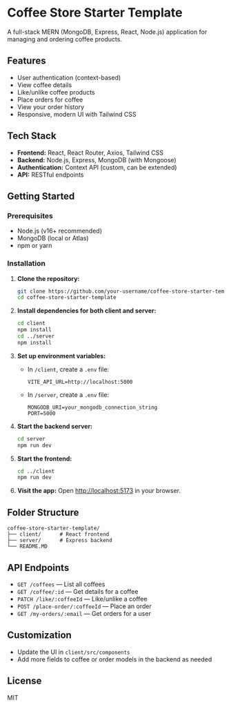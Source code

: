 # Coffee Store Starter Template

A full-stack MERN (MongoDB, Express, React, Node.js) application for managing and ordering coffee products.

## Features

- User authentication (context-based)
- View coffee details
- Like/unlike coffee products
- Place orders for coffee
- View your order history
- Responsive, modern UI with Tailwind CSS

## Tech Stack

- **Frontend:** React, React Router, Axios, Tailwind CSS
- **Backend:** Node.js, Express, MongoDB (with Mongoose)
- **Authentication:** Context API (custom, can be extended)
- **API:** RESTful endpoints

## Getting Started

### Prerequisites

- Node.js (v16+ recommended)
- MongoDB (local or Atlas)
- npm or yarn

### Installation

1. **Clone the repository:**
   ```bash
   git clone https://github.com/your-username/coffee-store-starter-template.git
   cd coffee-store-starter-template
   ```

2. **Install dependencies for both client and server:**
   ```bash
   cd client
   npm install
   cd ../server
   npm install
   ```

3. **Set up environment variables:**

   - In `/client`, create a `.env` file:
     ```
     VITE_API_URL=http://localhost:5000
     ```

   - In `/server`, create a `.env` file:
     ```
     MONGODB_URI=your_mongodb_connection_string
     PORT=5000
     ```

4. **Start the backend server:**
   ```bash
   cd server
   npm run dev
   ```

5. **Start the frontend:**
   ```bash
   cd ../client
   npm run dev
   ```

6. **Visit the app:**
   Open [http://localhost:5173](http://localhost:5173) in your browser.

## Folder Structure

```
coffee-store-starter-template/
├── client/      # React frontend
├── server/      # Express backend
└── README.MD
```

## API Endpoints

- `GET /coffees` — List all coffees
- `GET /coffee/:id` — Get details for a coffee
- `PATCH /like/:coffeeId` — Like/unlike a coffee
- `POST /place-order/:coffeeId` — Place an order
- `GET /my-orders/:email` — Get orders for a user

## Customization

- Update the UI in `client/src/components`
- Add more fields to coffee or order models in the backend as needed

## License

MIT
